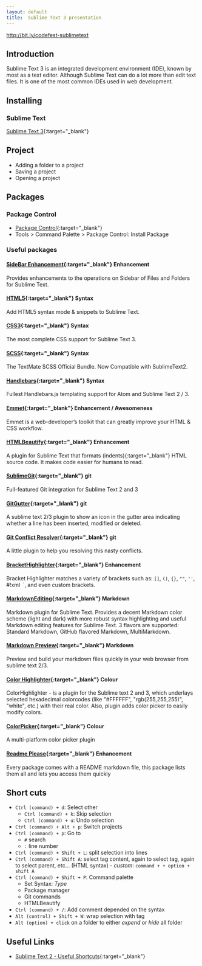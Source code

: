 ```yaml
---
layout: default
title:  Sublime Text 3 presentation
---
```


http://bit.ly/codefest-sublimetext

## Introduction

Sublime Text 3 is an integrated development environment (IDE), known by most as a text editor. Although Sublime Text can do a lot more than edit text files. It is one of the most common IDEs used in web development. 

## Installing

### Sublime Text

[Sublime Text 3](http://www.sublimetext.com/3){:target="_blank"}

## Project

* Adding a folder to a project
* Saving a project
* Opening a project

## Packages

### Package Control
* [Package Control](https://packagecontrol.io/installation#st3){:target="_blank"}
* Tools > Command Palette > Package Control: Install Package

### Useful packages

#### [SideBar Enhancement](https://packagecontrol.io/packages/SideBarEnhancements){:target="_blank"} <span class="label label-default">Enhancement</span>
Provides enhancements to the operations on Sidebar of Files and Folders for Sublime Text.

#### [HTML5](https://packagecontrol.io/packages/HTML5){:target="_blank"} <span class="label label-default">Syntax</span>
Add HTML5 syntax mode & snippets to Sublime Text.

#### [CSS3](https://packagecontrol.io/packages/CSS3){:target="_blank"} <span class="label label-default">Syntax</span>
The most complete CSS support for Sublime Text 3.

#### [SCSS](https://packagecontrol.io/packages/SCSS){:target="_blank"} <span class="label label-default">Syntax</span>
The TextMate SCSS Official Bundle. Now Compatible with SublimeText2.

#### [Handlebars](https://packagecontrol.io/packages/Handlebars){:target="_blank"} <span class="label label-default">Syntax</span>
Fullest Handlebars.js templating support for Atom and Sublime Text 2 / 3. 

#### [Emmet](https://packagecontrol.io/packages/Emmet){:target="_blank"} <span class="label label-default">Enhancement / Awesomeness</span>
Emmet is a web-developer’s toolkit that can greatly improve your HTML & CSS workflow.

#### [HTMLBeautify](https://packagecontrol.io/packages/HTMLBeautify){:target="_blank"} <span class="label label-default">Enhancement</span>
A plugin for Sublime Text that formats (indents){:target="_blank"} HTML source code. It makes code easier for humans to read.

#### [SublimeGit](https://packagecontrol.io/packages/SublimeGit){:target="_blank"} <span class="label label-default">git</span>
Full-featured Git integration for Sublime Text 2 and 3

#### [GitGutter](https://packagecontrol.io/packages/GitGutter){:target="_blank"} <span class="label label-default">git</span>
A sublime text 2/3 plugin to show an icon in the gutter area indicating whether a line has been inserted, modified or deleted.

#### [Git Conflict Resolver](https://packagecontrol.io/packages/Git%20Conflict%20Resolver){:target="_blank"} <span class="label label-default">git</span>
A little plugin to help you resolving this nasty conflicts.

#### [BracketHighlighter](https://packagecontrol.io/packages/BracketHighlighter){:target="_blank"} <span class="label label-default">Enhancement</span>
Bracket Highlighter matches a variety of brackets such as: `[]`, `()`, `{}`, `""`, `''`, #!xml` `<tag></tag>`, and even custom brackets.

#### [MarkdownEditing](https://packagecontrol.io/packages/MarkdownEditing){:target="_blank"} <span class="label label-default">Markdown</span>
Markdown plugin for Sublime Text. Provides a decent Markdown color scheme (light and dark) with more robust syntax highlighting and useful Markdown editing features for Sublime Text. 3 flavors are supported: Standard Markdown, GitHub flavored Markdown, MultiMarkdown.

#### [Markdown Preview](https://packagecontrol.io/packages/Markdown%20Preview){:target="_blank"} <span class="label label-default">Markdown</span>
Preview and build your markdown files quickly in your web browser from sublime text 2/3.

#### [Color Highlighter](https://packagecontrol.io/packages/Color%20Highlighter){:target="_blank"} <span class="label label-default">Colour</span>
ColorHighlighter - is a plugin for the Sublime text 2 and 3, which underlays selected hexadecimal colorcodes (like "#FFFFFF", "rgb(255,255,255)", "white", etc.) with their real color. Also, plugin adds color picker to easily modify colors.

#### [ColorPicker](https://packagecontrol.io/packages/ColorPicker){:target="_blank"} <span class="label label-default">Colour</span>
A multi-platform color picker plugin

#### [Readme Please](https://github.com/roadhump/ReadmePlease){:target="_blank"} <span class="label label-default">Enhancement</span>
Every package comes with a README markdown file, this package lists them all and lets you access them quickly

## Short cuts
* `Ctrl (command) + d`: Select other
  - `Ctrl (command) + k`: Skip selection
  - `Ctrl (command) + u`: Undo selection
* `Ctrl (command) + Alt + p`: Switch projects
* `Ctrl (command) + p`: Go to
  - `#` search
  - `:` line number
* `Ctrl (command) + Shift + L`: split selection into lines
* `Ctrl (command) + Shift A`: select tag content, again to select tag, again to select parent, etc... (HTML syntax) - _custom_: `command + + option + shift A`
* `Ctrl (command) + Shift + P`: Command palette
  - Set Syntax: _Type_
  - Package manager
  - Git commands
  - HTMLBeautify
* `Ctrl (command) + /`: Add comment depended on the syntax
* `Alt (control) + Shift + W`: wrap selection with tag
* `Alt (option) + click` on a folder to either *expend* or *hide* all folder

## Useful Links
* [Sublime Text 2 - Useful Shortcuts](https://gist.github.com/nuxlli/1207014){:target="_blank"}






